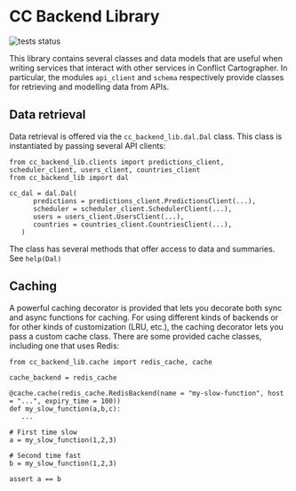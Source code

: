 
# CC Backend Library 

![tests status](https://github.com/prio-data/cc_backend_lib/actions/workflows/test.yml/badge.svg)

This library contains several classes and data models that are useful when
writing services that interact with other services in Conflict Cartographer. In
particular, the modules `api_client` and `schema` respectively provide classes
for retrieving and modelling data from APIs.

## Data retrieval

Data retrieval is offered via the `cc_backend_lib.dal.Dal` class. This class is
instantiated by passing several API clients: 

```
from cc_backend_lib.clients import predictions_client, scheduler_client, users_client, countries_client
from cc_backend_lib import dal

cc_dal = dal.Dal(
      predictions = predictions_client.PredictionsClient(...),
      scheduler = scheduler_client.SchedulerClient(...),
      users = users_client.UsersClient(...),
      countries = countries_client.CountriesClient(...),
   )
```

The class has several methods that offer access to data and summaries. See `help(Dal)`

## Caching

A powerful caching decorator is provided that lets you decorate both sync and
async functions for caching. For using different kinds of backends or for other
kinds of customization (LRU, etc.), the caching decorator lets you pass a
custom cache class. There are some provided cache classes, including one that
uses Redis: 

```
from cc_backend_lib.cache import redis_cache, cache

cache_backend = redis_cache

@cache.cache(redis_cache.RedisBackend(name = "my-slow-function", host = "...", expiry_time = 100))
def my_slow_function(a,b,c):
   ...

# First time slow
a = my_slow_function(1,2,3)

# Second time fast
b = my_slow_function(1,2,3)

assert a == b
```
